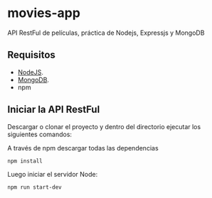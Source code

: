 # movies-app
API RestFul de películas, práctica de Nodejs, Expressjs y MongoDB

## Requisitos
* [NodeJS](https://nodejs.org/es/ "NodeJS").
* [MongoDB](https://www.mongodb.com/download-center?jmp=nav#community "MongoDB").
* npm

## Iniciar la API RestFul
Descargar o clonar el proyecto y dentro del directorio ejecutar los siguientes comandos:

A través de npm descargar todas las dependencias
```bash
npm install
```
Luego iniciar el servidor Node:
```bash
npm run start-dev
```
